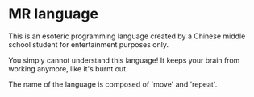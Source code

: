 # MR language

This is an esoteric programming language created by a Chinese middle school student for entertainment purposes only.

You simply cannot understand this language!
It keeps your brain from working anymore, like it's burnt out.

The name of the language is composed of 'move' and 'repeat'.
